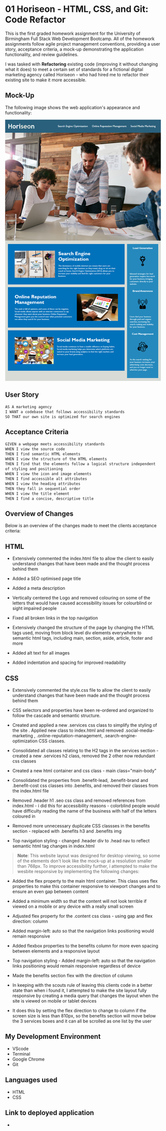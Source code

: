 # 01 Horiseon - HTML, CSS, and Git: Code Refactor

This is the first graded homework assignment for the University of Birmingham Full Stack Web Development Bootcamp. All of the homework assignments follow agile project management conventions, providing a user story, acceptance criteria, a mock-up demonstrating the application functionality, and review guidelines. 

I was tasked with **Refactoring** existing code (improving it without changing what it does) to meet a certain set of standards for a fictional digital marketing agency called Horiseon - who had hired me to refactor their existing site to make it more accessible. 

## Mock-Up

The following image shows the web application's appearance and functionality:

![The Horiseon webpage includes a navigation bar, a header image, and cards with text and images at the bottom of the page.](./Assets/01-html-css-git-homework-demo.png)


## User Story

```
AS A marketing agency
I WANT a codebase that follows accessibility standards
SO THAT our own site is optimized for search engines
```

## Acceptance Criteria

```
GIVEN a webpage meets accessibility standards
WHEN I view the source code
THEN I find semantic HTML elements
WHEN I view the structure of the HTML elements
THEN I find that the elements follow a logical structure independent of styling and positioning
WHEN I view the icon and image elements
THEN I find accessible alt attributes
WHEN I view the heading attributes
THEN they fall in sequential order
WHEN I view the title element
THEN I find a concise, descriptive title
```

## Overview of Changes

Below is an overview of the changes made to meet the clients acceptance criteria:


## HTML

* Extensively commented the index.html file to allow the client to easily understand changes that have been made and the thought process behind them

* Added a SEO optimised page title

* Added a meta description

* Vertically centered the Logo and removed colouring on   some of the letters that would have caused accessibility issues for colourblind or sight impaired people

* Fixed all broken links in the top navigation

* Extensively changed the structure of the page by changing the HTML tags used, moving from block level div elements everywhere to semantic html tags, including main, section, aside, article, footer and more

* Added alt text for all images

* Added indentation and spacing for improved readability


## CSS

* Extensively commented the style.css file to allow the client to easily understand changes that have been made and the thought process behind them

* CSS selectors and properties have been re-ordered and organized to follow the cascade and semantic structure.

* Created and applied a new .services css class to simplify the styling of the site . Applied new class to index.html and removed .social-media-marketing , .online-reputation-management, .search-engine-optimization CSS classes.

* Consolidated all classes relating to the H2 tags in the services section - created a new .services h2 class, removed the 2 other now redundant css classes

* Created a new html container and css class - main class="main-body"

* Consolidated the properties from .benefit-lead, .benefit-brand and .benefit-cost css classes into .benefits, and removed their classes from the index.html file

* Removed .header h1 .seo css class and removed references from index.html - i did this for accessibility reasons - colorblind people would have difficulty reading the name of the business with half of the letters coloured in 

* Removed more unnecessary duplicate CSS classses in the benefits section - replaced with .benefits h3 and .benefits img

* Top navigation styling - changed .header div to .head nav to reflect semantic html tag changes in index.html



> **Note**: This website layout was designed for desktop viewing, so some of the elements don't look like the mock-up at a resolution smaller than 768px. To improve accessibility further, i attempted to make the wesbite responsive by implementing the following changes:

* Added the flex property to the main html container. This class uses flex properties to make this container responsive to viewport changes and to ensure an even gap between content

*  Added a minimum width so that the content will not look terrible if viewed on a mobile or any device with a really small screen 

* Adjusted flex property for the .content css class - using gap and flex direction: column

* Added  margin-left: auto so that the navigation links positioning would remain responsive


* Added flexbox properties to the benefits column for more even spacing between elements and a responsive layout 

* Top navigation styling - Added  margin-left: auto so that the navigation links positioning would remain responsive regardless of device

* Made the benefits section flex with the direction of column

* In keeping with the scouts rule of leaving this clients code in a better state than when i found it, I attempted to make the site layout fully responsive by creating a media query that changes the layout when the site is viewed on mobile or tablet devices 

* It does this by setting the flex direction to change to column if the screen size is less than 810px, so the benefits section will move below the 3 services boxes and it can all be scrolled as one list by the user

## My Development Environment

* VScode
* Terminal
* Google Chrome
* Git

## Languages used

* HTML
* CSS


## Link to deployed application

* 